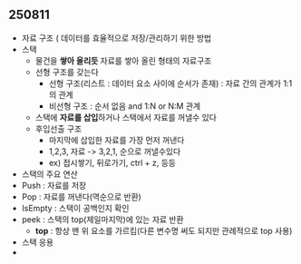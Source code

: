 ## 250811
- 자료 구조 ( 데이터를 효율적으로 저장/관리하기 위한 방법
- 스택
  - 물건을 **쌓아 올리듯** 자료를 쌓아 올린 형태의 자료구조
  - 선형 구조를 갖는다
    - 선형 구조(리스트 : 데이터 요소 사이에 순서가 존재) : 자료 간의 관계가 1:1의 관계
    - 비선형 구조 : 순서 없음 and 1:N or N:M 관계
  - 스택에 **자료를 삽입**하거나 스택에서 자료를 꺼낼수 있다
  - 후입선출 구조
    - 마지막에 삽입한 자료를 가장 먼저 꺼낸다
    - 1,2,3, 자료 -> 3,2,1, 순으로 꺼낼수있다
    - ex) 접시쌓기, 뒤로가기, ctrl + z, 등등
- 스택의 주요 연산
- Push : 자료를 저장
- Pop : 자료를 꺼낸다(역순으로 반환)
- IsEmpty : 스택이 공백인지 확인
- peek : 스택의 top(제일마지막)에 있는 자료 반환
  - **top** : 항상 맨 위 요소를 가르킴(다른 변수명 써도 되지만 관례적으로 top 사용)
- 스택 응용
- 
